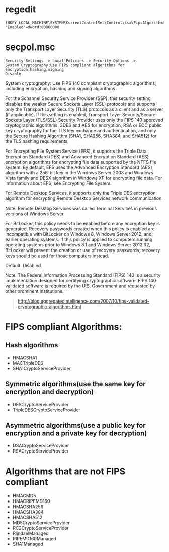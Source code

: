 

# regedit

```
[HKEY_LOCAL_MACHINE\SYSTEM\CurrentControlSet\Control\Lsa\FipsAlgorithmPolicy]
"Enabled"=dword:00000000

```

# secpol.msc


```
Security Settings -> Local Policies -> Security Options -> 
System Cryptography:Use FIPS compliant algorithms for  encryption,hashing,signing    
Disable

```
>
System cryptography: Use FIPS 140 compliant cryptographic algorithms, including encryption, hashing and signing algorithms

For the Schannel Security Service Provider (SSP), this security setting disables the weaker Secure Sockets Layer (SSL) 
protocols and supports only the Transport Layer Security (TLS) protocols as a client and as a server (if applicable). 
If this setting is enabled, Transport Layer Security/Secure Sockets Layer (TLS/SSL) Security Provider uses only the FIPS
140 approved cryptographic algorithms: 3DES and AES for encryption, RSA or ECC public key cryptography for the TLS key
exchange and authentication, and only the Secure Hashing Algorithm (SHA1, SHA256, SHA384, and SHA512) for the TLS hashing
requirements.

For Encrypting File System Service (EFS), it supports the Triple Data Encryption Standard (DES) and Advanced Encryption 
Standard (AES) encryption algorithms for encrypting file data supported by the NTFS file system. By default, EFS uses the
Advanced Encryption Standard (AES) algorithm with a 256-bit key in the Windows Server 2003 and Windows Vista family and 
DESX algorithm in Windows XP for encrypting file data. For information about EFS, see Encrypting File System.

For Remote Desktop Services, it supports only the Triple DES encryption algorithm for encrypting Remote Desktop Services
network communication. 

 Note: Remote Desktop Services was called Terminal Services in previous versions of Windows Server.

For BitLocker, this policy needs to be enabled before any encryption key is generated. Recovery passwords created when 
this policy is enabled are incompatible with BitLocker on Windows 8, Windows Server 2012, and earlier operating systems.
If this policy is applied to computers running operating systems prior to Windows 8.1 and Windows Server 2012 R2, 
BitLocker will prevent the creation or use of recovery passwords; recovery keys should be used for those computers instead.

Default: Disabled.

Note: The Federal Information Processing Standard (FIPS) 140 is a security implementation designed for certifying 
cryptographic software. FIPS 140 validated software is required by the U.S. Government and requested by other prominent 
institutions.


>http://blog.aggregatedintelligence.com/2007/10/fips-validated-cryptographic-algorithms.html


# FIPS compliant Algorithms:

## Hash algorithms

*   HMACSHA1
*   MACTripleDES
*   SHA1CryptoServiceProvider

## Symmetric algorithms(use the same key for encryption and decryption)

*   DESCryptoServiceProvider
*   TripleDESCryptoServiceProvider

## Asymmetric algorithms(use a public key for encryption and a private key for decryption)

*   DSACryptoServiceProvider
*   RSACryptoServiceProvider

# Algorithms that are not FIPS compliant

*   HMACMD5
*   HMACRIPEMD160
*   HMACSHA256
*   HMACSHA384
*   HMACSHA512
*   MD5CryptoServiceProvider
*   RC2CryptoServiceProvider
*   RijndaelManaged
*   RIPEMD160Managed
*   SHA1Managed
